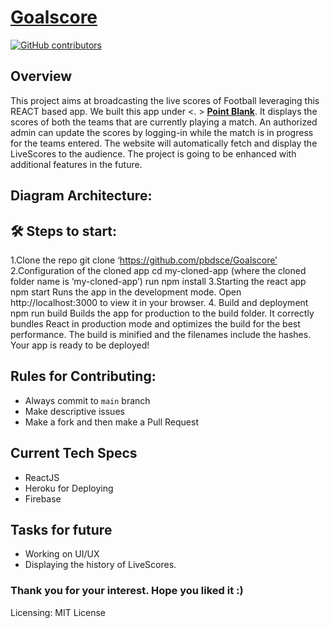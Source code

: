 # [Goalscore](https://github.com/pbdsce/Goalscore)
[![GitHub contributors](https://img.shields.io/github/contributors/GDSC-DSI/api)](https://github.com/pbdsce/Goalscore/graphs/contributors) 
<!-- [![GitHub issues](https://img.shields.io/github/issues/HAC-2020/Aimers)](https://github.com/kitarp29/api/issues/) [![apkSize](https://img.shields.io/badge/Web%20App%20size-32MB-blue)]() <br/>   -->
## Overview
This project aims at broadcasting the live scores of Football leveraging this REACT based app. We built this app under <. > [**Point Blank**](https://github.com/pbdsce).
It displays the scores of both the teams that are currently playing a match. An authorized admin can update the scores by logging-in while the match is in progress for the teams entered. The website will automatically fetch and display the LiveScores to the audience. The project is going to be enhanced with additional features in the future.

## Diagram Architecture:

## 🛠 Steps to start:
1.Clone the repo
    git clone ‘https://github.com/pbdsce/Goalscore’
2.Configuration of the cloned app
    cd my-cloned-app (where the cloned folder name is ‘my-cloned-app’)
    run npm install
3.Starting the react app
    npm start
    Runs the app in the development mode.
    Open http://localhost:3000 to view it in your browser.
4. Build and deployment
    npm run build
    Builds the app for production to the build folder.
    It correctly bundles React in production mode and optimizes the build for the best performance.
    The build is minified and the filenames include the hashes.
    Your app is ready to be deployed!

 ## Rules for Contributing:
- Always commit to ```main``` branch
- Make descriptive issues
- Make a fork and then make a Pull Request

## Current Tech Specs
- ReactJS
- Heroku for Deploying
- Firebase

## Tasks for future
- Working on UI/UX
- Displaying the history of LiveScores.

### Thank you for your interest. Hope you liked it :)

Licensing: MIT License

